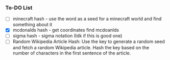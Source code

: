### To-DO List
- [ ] minecraft hash - use the word as a seed for a minecraft world and find something about it
- [X] mcdonalds hash - get coordinates find mcdoanlds
- [ ] sigma hash - sigma notation (Idk if this is good one)
- [ ] Random Wikipedia Article Hash: Use the key to generate a random seed and fetch a random Wikipedia article. Hash the key based on the number of characters in the first sentence of the article.
